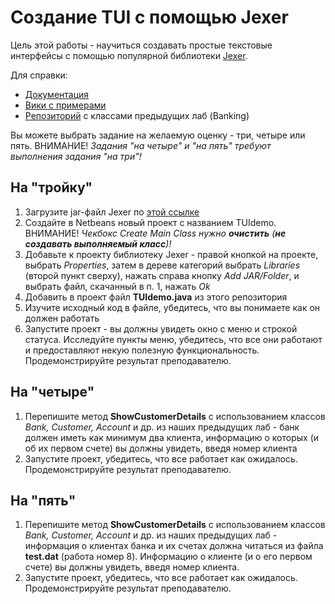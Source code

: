 # Создание TUI с помощью Jexer
Цель этой работы - научиться создавать простые текстовые интерфейсы с помощью популярной библиотеки [Jexer](https://gitlab.com/klamonte/jexer).

Для справки:
 - [Документация](https://jexer.sourceforge.io/apidocs/api/overview-summary.html)
 - [Вики с примерами](https://gitlab.com/klamonte/jexer/wikis/home)
 - [Репозиторий](https://github.com/liketaurus/OOP-JAVA) с классами предыдущих лаб (Banking)

Вы можете выбрать задание на желаемую оценку - три, четыре или пять. ВНИМАНИЕ! *Задания "на четыре" и "на пять" требуют выполнения задания "на три"!*
## На "тройку"
1. Загрузите jar-файл Jexer по [этой ссылке](https://sourceforge.net/projects/jexer/files/latest/download)
2. Создайте в Netbeans новый проект с названием TUIdemo. ВНИМАНИЕ! *Чекбокс *Create Main Class* нужно **очистить** (**не создавать выполняемый класс**)!*
3. Добавьте к проекту библиотеку Jexer - правой кнопкой на проекте, выбрать *Properties*, затем в дереве категорий выбрать *Libraries* (второй пункт сверху), нажать справа кнопку *Add JAR/Folder*, и выбрать файл, скачанный в п. 1, нажать *Ok*
4. Добавить в проект файл **TUIdemo.java** из этого репозитория
5. Изучите исходный код в файле, убедитесь, что вы понимаете как он должен работать
6. Запустите проект - вы должны увидеть окно с меню и строкой статуса. Исследуйте пункты меню, убедитесь, что все они работают и предоставляют некую полезную функциональность. Продемонстрируйте результат преподавателю.

## На "четыре"
1. Перепишите метод **ShowCustomerDetails** с использованием классов *Bank, Customer, Account* и др. из наших предыдущих лаб - банк должен иметь как минимум два клиента, информацию о которых (и об их первом счете) вы должны увидеть, введя номер клиента
2. Запустите проект, убедитесь, что все работает как ожидалось. Продемонстрируйте результат преподавателю.

## На "пять"
1. Перепишите метод **ShowCustomerDetails** с использованием классов *Bank, Customer, Account* и др. из наших предыдущих лаб - информация о клиентах банка и их счетах должна читаться из файла **test.dat** (работа номер 8). Информацию о клиенте (и о его первом счете) вы должны увидеть, введя номер клиента.
2. Запустите проект, убедитесь, что все работает как ожидалось. Продемонстрируйте результат преподавателю.
